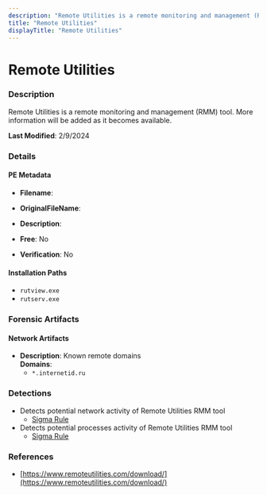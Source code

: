 ```yaml
---
description: "Remote Utilities is a remote monitoring and management (RMM) tool. More information will be added as it becomes available."
title: "Remote Utilities"
displayTitle: "Remote Utilities"
---
```




# Remote Utilities


### Description

Remote Utilities is a remote monitoring and management (RMM) tool. More information will be added as it becomes available.



**Last Modified**: 2/9/2024

### Details


#### PE Metadata
- **Filename**: 
- **OriginalFileName**: 
- **Description**: 


- **Free**: No

- **Verification**: No




#### Installation Paths
- `rutview.exe`
- `rutserv.exe`

### Forensic Artifacts




#### Network Artifacts
- **Description**: Known remote domains
<br/>**Domains**:
    - `*.internetid.ru`


### Detections
- Detects potential network activity of Remote Utilities RMM tool
  - [Sigma Rule](https://github.com/magicsword-io/LOLRMM/blob/main/detections/sigma/remote_utilities_network_sigma.yml)
- Detects potential processes activity of Remote Utilities RMM tool
  - [Sigma Rule](https://github.com/magicsword-io/LOLRMM/blob/main/detections/sigma/remote_utilities_processes_sigma.yml)

### References
- [https://www.remoteutilities.com/download/](https://www.remoteutilities.com/download/)


